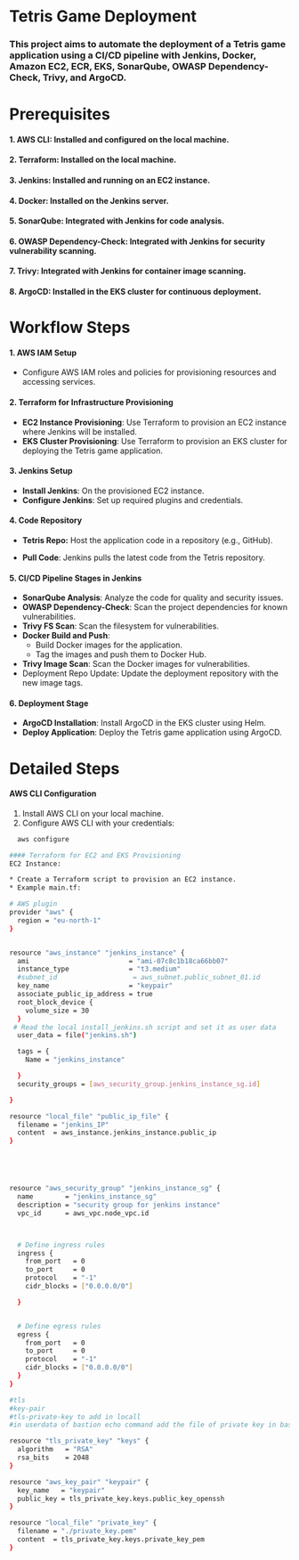 
  # Tetris Game Deployment 

  ### This project aims to automate the deployment of a Tetris game application using a CI/CD pipeline with Jenkins, Docker, Amazon EC2, ECR, EKS, SonarQube, OWASP Dependency-Check, Trivy, and ArgoCD. 
  
  # Prerequisites  
  #### 1. AWS CLI: Installed and configured on the local machine.
  #### 2. Terraform: Installed on the local machine.
  #### 3. Jenkins: Installed and running on an EC2 instance.
  #### 4. Docker: Installed on the Jenkins server.
  #### 5. SonarQube: Integrated with Jenkins for code analysis.
  #### 6. OWASP Dependency-Check: Integrated with Jenkins for security vulnerability scanning.
  #### 7. Trivy: Integrated with Jenkins for container image scanning.
  #### 8. ArgoCD: Installed in the EKS cluster for continuous deployment.
  
# Workflow Steps
#### 1. AWS IAM Setup
  * Configure AWS IAM roles and policies for provisioning resources and accessing services.

#### 2. Terraform for Infrastructure Provisioning
* **EC2 Instance Provisioning**: Use Terraform to provision an EC2 instance where Jenkins will be installed.
* **EKS Cluster Provisioning**: Use Terraform to provision an EKS cluster for deploying the Tetris game application.

#### 3. Jenkins Setup
* **Install Jenkins**: On the provisioned EC2 instance.
* **Configure Jenkins**: Set up required plugins and credentials.

#### 4. Code Repository
* **Tetris Repo:** Host the application code in a repository (e.g., GitHub).

* **Pull Code**: Jenkins pulls the latest code from the Tetris repository.

#### 5. CI/CD Pipeline Stages in Jenkins
* **SonarQube Analysis**: Analyze the code for quality and security issues.
* **OWASP Dependency-Check**: Scan the project dependencies for known vulnerabilities.
* **Trivy FS Scan**: Scan the filesystem for vulnerabilities.
* **Docker Build and Push**:
   * Build Docker images for the application.
   * Tag the images and push them to Docker Hub.
* **Trivy Image Scan**: Scan the Docker images for vulnerabilities.
* Deployment Repo Update: Update the deployment repository with the new image tags.

#### 6. Deployment Stage
* **ArgoCD Installation**: Install ArgoCD in the EKS cluster using Helm.
* **Deploy Application**: Deploy the Tetris game application using ArgoCD.

# Detailed Steps
#### AWS CLI Configuration
1. Install AWS CLI on your local machine.
2. Configure AWS CLI with your credentials:

```bash
  aws configure
```

```bash
#### Terraform for EC2 and EKS Provisioning
EC2 Instance:

* Create a Terraform script to provision an EC2 instance.
* Example main.tf:

# AWS plugin  
provider "aws" {
  region = "eu-north-1"
}


resource "aws_instance" "jenkins_instance" {
  ami                         = "ami-07c8c1b18ca66bb07"                 # "ami-080e1f13689e07408"
  instance_type               = "t3.medium"
  #subnet_id                   = aws_subnet.public_subnet_01.id
  key_name                    = "keypair"  
  associate_public_ip_address = true
  root_block_device {
    volume_size = 30
  }
 # Read the local install_jenkins.sh script and set it as user data
  user_data = file("jenkins.sh")

  tags = {
    Name = "jenkins_instance"

  }
  security_groups = [aws_security_group.jenkins_instance_sg.id]

}

resource "local_file" "public_ip_file" {
  filename = "jenkins_IP"
  content  = aws_instance.jenkins_instance.public_ip
}





resource "aws_security_group" "jenkins_instance_sg" {
  name        = "jenkins_instance_sg"
  description = "security group for jenkins instance"
  vpc_id      = aws_vpc.node_vpc.id



  # Define ingress rules
  ingress {
    from_port   = 0
    to_port     = 0
    protocol    = "-1"
    cidr_blocks = ["0.0.0.0/0"]

  }


  # Define egress rules
  egress {
    from_port   = 0
    to_port     = 0
    protocol    = "-1"
    cidr_blocks = ["0.0.0.0/0"]
  }
}

#tls
#key-pair
#tls-private-key to add in locall
#in userdata of bastion echo command add the file of private key in bastion file

resource "tls_private_key" "keys" {
  algorithm   = "RSA"
  rsa_bits    = 2048
}

resource "aws_key_pair" "keypair" {
  key_name   = "keypair"
  public_key = tls_private_key.keys.public_key_openssh
}

resource "local_file" "private_key" {
  filename = "./private_key.pem"
  content  = tls_private_key.keys.private_key_pem
}

```
